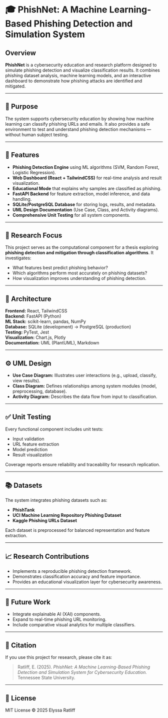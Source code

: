 # 🎓 PhishNet: A Machine Learning-Based Phishing Detection and Simulation System

## Overview
**PhishNet** is a cybersecurity education and research platform designed to simulate phishing detection and visualize classification results. It combines phishing dataset analysis, machine learning models, and an interactive dashboard to demonstrate how phishing attacks are identified and mitigated.

---

## 🎯 Purpose
The system supports cybersecurity education by showing how machine learning can classify phishing URLs and emails. It also provides a safe environment to test and understand phishing detection mechanisms — without human subject testing.

---

## 🧩 Features
- **Phishing Detection Engine** using ML algorithms (SVM, Random Forest, Logistic Regression).  
- **Web Dashboard (React + TailwindCSS)** for real-time analysis and result visualization.  
- **Educational Mode** that explains why samples are classified as phishing.  
- **FastAPI Backend** for feature extraction, model inference, and data handling.  
- **SQLite/PostgreSQL Database** for storing logs, results, and metadata.  
- **UML Design Documentation** (Use Case, Class, and Activity diagrams).  
- **Comprehensive Unit Testing** for all system components.

---

## 🧠 Research Focus
This project serves as the computational component for a thesis exploring **phishing detection and mitigation through classification algorithms**. It investigates:
- What features best predict phishing behavior?
- Which algorithms perform most accurately on phishing datasets?
- How visualization improves understanding of phishing detection.

---

## 🧪 Architecture
**Frontend:** React, TailwindCSS  
**Backend:** FastAPI (Python)  
**ML Stack:** scikit-learn, pandas, NumPy  
**Database:** SQLite (development) → PostgreSQL (production)  
**Testing:** PyTest, Jest  
**Visualization:** Chart.js, Plotly  
**Documentation:** UML (PlantUML), Markdown

---

## ⚙️ UML Design
- **Use Case Diagram:** Illustrates user interactions (e.g., upload, classify, view results).  
- **Class Diagram:** Defines relationships among system modules (model, preprocessing, database).  
- **Activity Diagram:** Describes the data flow from input to classification.

---

## ✅ Unit Testing
Every functional component includes unit tests:
- Input validation  
- URL feature extraction  
- Model prediction  
- Result visualization  

Coverage reports ensure reliability and traceability for research replication.

---

## 📚 Datasets
The system integrates phishing datasets such as:
- **PhishTank**
- **UCI Machine Learning Repository Phishing Dataset**
- **Kaggle Phishing URLs Dataset**

Each dataset is preprocessed for balanced representation and feature extraction.

---

## 📈 Research Contributions
- Implements a reproducible phishing detection framework.
- Demonstrates classification accuracy and feature importance.
- Provides an educational visualization layer for cybersecurity awareness.

---

## 🧩 Future Work
- Integrate explainable AI (XAI) components.  
- Expand to real-time phishing URL monitoring.  
- Include comparative visual analytics for multiple classifiers.

---

## 🧾 Citation
If you use this project for research, please cite it as:

> Ratliff, E. (2025). *PhishNet: A Machine Learning-Based Phishing Detection and Simulation System for Cybersecurity Education.* Tennessee State University.

---

## 📜 License
MIT License © 2025 Elyssa Ratliff
